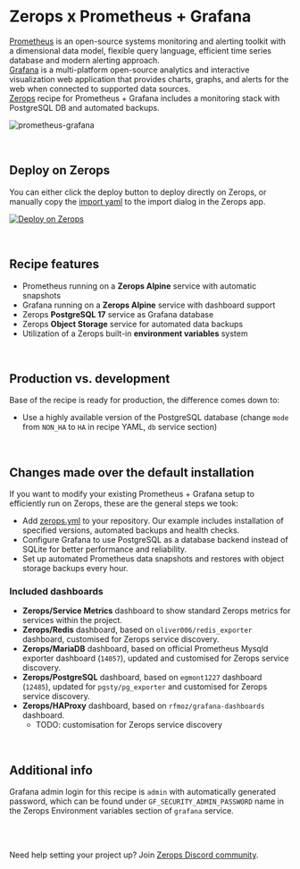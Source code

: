 # Zerops x Prometheus + Grafana

[Prometheus](https://prometheus.io/) is an open-source systems monitoring and alerting toolkit with a dimensional data model, flexible query language, efficient time series database and modern alerting approach.  
[Grafana](https://grafana.com/) is a multi-platform open-source analytics and interactive visualization web application that provides charts, graphs, and alerts for the web when connected to supported data sources.  
[Zerops](https://zerops.io) recipe for Prometheus + Grafana includes a monitoring stack with PostgreSQL DB and automated backups.

![prometheus-grafana](https://raw.githubusercontent.com/zeropsio/recipe-shared-assets/main/covers/svg/cover-prometheus-grafana.svg)

<br/>

## Deploy on Zerops
You can either click the deploy button to deploy directly on Zerops, or manually copy the [import yaml](https://github.com/zeropsio/recipe-prometheus-grafana/blob/main/zerops-project-import.yml) to the import dialog in the Zerops app.

[![Deploy on Zerops](https://raw.githubusercontent.com/zeropsio/recipe-shared-assets/main/deploy-button/green/deploy-button.svg)](https://app.zerops.io/recipe/prometheus-grafana)

<br/>

## Recipe features

- Prometheus running on a **Zerops Alpine** service with automatic snapshots
- Grafana running on a **Zerops Alpine** service with dashboard support
- Zerops **PostgreSQL 17** service as Grafana database
- Zerops **Object Storage** service for automated data backups
- Utilization of a Zerops built-in **environment variables** system

<br/>

## Production vs. development

Base of the recipe is ready for production, the difference comes down to:

- Use a highly available version of the PostgreSQL database (change `mode` from `NON_HA` to `HA` in recipe YAML, `db` service section)

<br/>

## Changes made over the default installation

If you want to modify your existing Prometheus + Grafana setup to efficiently run on Zerops, these are the general steps we took:

- Add [zerops.yml](https://github.com/zeropsio/recipe-prometheus-grafana/blob/main/zerops.yml) to your repository. Our example includes installation of specified versions, automated backups and health checks.
- Configure Grafana to use PostgreSQL as a database backend instead of SQLite for better performance and reliability.
- Set up automated Prometheus data snapshots and restores with object storage backups every hour.

### Included dashboards

- **Zerops/Service Metrics** dashboard to show standard Zerops metrics for services within the project.
- **Zerops/Redis** dashboard, based on `oliver006/redis_exporter` dashboard, customised for Zerops service discovery.
- **Zerops/MariaDB** dashboard, based on official Prometheus Mysqld exporter dashboard (`14057`), updated and customised for Zerops service discovery.
- **Zerops/PostgreSQL** dashboard, based on `egmont1227` dashboard (`12485`), updated for `pgsty/pg_exporter` and customised for Zerops service discovery.
- **Zerops/HAProxy** dashboard, based on `rfmoz/grafana-dashboards` dashboard.
  - TODO: customisation for Zerops service discovery

<br/>

## Additional info

Grafana admin login for this recipe is `admin` with automatically generated password,
which can be found under `GF_SECURITY_ADMIN_PASSWORD` name in the Zerops Environment variables section of `grafana` service.

<br/>
<br/>

Need help setting your project up? Join [Zerops Discord community](https://discord.com/invite/WDvCZ54).
